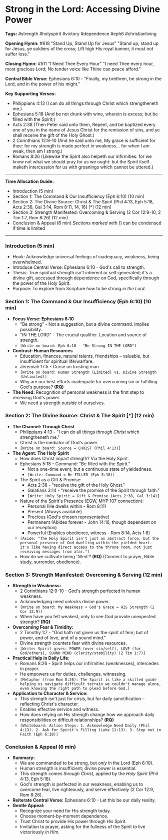 # Strong in the Lord: Accessing Divine Power

**Tags:** #strength #holyspirit #victory #dependence #eph6 #christianliving

**Opening Hymn:** #618 "Stand Up, Stand Up for Jesus" "Stand up, stand up for
Jesus, ye soldiers of the cross; Lift high His royal banner, it must not suffer
loss."

**Closing Hymn:** #511 "I Need Thee Every Hour" "I need Thee every hour, most
gracious Lord; No tender voice like Thine can peace afford."

**Central Bible Verse:** Ephesians 6:10 - "Finally, my brethren, be strong in
the Lord, and in the power of his might."

**Key Supporting Verses:**

- Philippians 4:13 (I can do all things through Christ which strengtheneth me.)
- Ephesians 5:18 (And be not drunk with wine, wherein is excess; but be filled
  with the Spirit;)
- Acts 2:38 (Then Peter said unto them, Repent, and be baptized every one of you
  in the name of Jesus Christ for the remission of sins, and ye shall receive
  the gift of the Holy Ghost.)
- 2 Corinthians 12:9-10 (And he said unto me, My grace is sufficient for thee:
  for my strength is made perfect in weakness... for when I am weak, then am I
  strong.)
- Romans 8:26 (Likewise the Spirit also helpeth our infirmities: for we know not
  what we should pray for as we ought: but the Spirit itself maketh intercession
  for us with groanings which cannot be uttered.)

---

**Time Allocation Guide:**

- Introduction (5 min)
- Section 1: The Command & Our Insufficiency (Eph 6:10) (10 min)
- Section 2: The Divine Source: Christ & The Spirit (Phil 4:13, Eph 5:18, Acts
  2:38, Gal 3:14, Rom 8:11, 14, 16) [*] (12 min)
- Section 3: Strength Manifested: Overcoming & Serving (2 Cor 12:9-10, 2 Tim
  1:7, Rom 8:26) (12 min)
- Conclusion & Appeal (6 min) _Sections marked with [_] can be condensed if time
  is limited

---

### Introduction (5 min)

- Hook: Acknowledge universal feelings of inadequacy, weakness, being
  overwhelmed.
- Introduce Central Verse: Ephesians 6:10 - God's call to strength.
- Thesis: True spiritual strength isn't inherent or self-generated; it's a
  divine gift, accessed through dependence on God, specifically through the
  power of the Holy Spirit.
- Purpose: To explore from Scripture _how_ to be strong _in the Lord_.

### Section 1: The Command & Our Insufficiency (Eph 6:10) (10 min)

- **Focus Verse: Ephesians 6:10**
  - "Be strong" - Not a suggestion, but a divine command. Implies possibility.
  - "IN THE LORD" - The crucial qualifier. Location and source of strength.
  - `[Write on board: Eph 6:10 - "Be Strong IN THE LORD"]`
- **Contrast: Human Resources**
  - Education, finances, natural talents, friendships – valuable, but
    insufficient for spiritual life/warfare.
  - Jeremiah 17:5 - Curse on trusting man.
  - `[Write on board: Human Strength (Limited) vs. Divine Strength (Unlimited)]`
  - Why are our best efforts inadequate for overcoming sin or fulfilling God's
    purpose? **(RQ)**
- **The Need:** Recognition of personal weakness is the first step to receiving
  God's power.
  - We need a strength _outside_ of ourselves.

### Section 2: The Divine Source: Christ & The Spirit [*] (12 min)

- **The Channel: Through Christ**
  - Philippians 4:13 - "I can do all things _through Christ_ which strengtheneth
    me."
  - Christ is the mediator of God's power.
  - `[Write on board: Source = CHRIST (Phil 4:13)]`
- **The Agent: The Holy Spirit**
  - How does Christ impart strength? Via the Holy Spirit.
  - Ephesians 5:18 - Command: "Be filled with the Spirit."
    - Not a one-time event, but a continuous state of yieldedness.
    - `[Write: Command = Be FILLED (Eph 5:18)]`
  - The Spirit as a Gift & Promise:
    - Acts 2:38 - "receive the gift of the Holy Ghost."
    - Galatians 3:14 - "receive the promise of the Spirit through faith."
    - `[Write: Holy Spirit = Gift & Promise (Acts 2:38, Gal 3:14)]`
  - Nature of the Spirit's Presence (EGW, MYP 107 connection):
    - Personal (He dwells within - Rom 8:11)
    - Present (Always available)
    - Precious (God's chosen representative)
    - Permanent (Abides forever - John 14:16, though dependent on our reception)
    - Powerful (Enables obedience, witness - Rom 8:14, Acts 1:8)
  - `[Aside: "The Holy Spirit isn't just an abstract force, but the personal presence of God dwelling within the yielded heart. It's like having direct access to the throne room, not just receiving messages from afar."]`
  - How do we cultivate being 'filled'? **(RQ)** (Connect to prayer, Bible
    study, surrender, obedience).

### Section 3: Strength Manifested: Overcoming & Serving (12 min)

- **Strength in Weakness:**
  - 2 Corinthians 12:9-10 - God's strength perfected in human weakness.
  - Acknowledging need unlocks divine power.
  - `[Write on board: My Weakness + God's Grace = HIS Strength (2 Cor 12:9)]`
  - When have you felt weakest, only to see God provide unexpected strength?
    **(RQ)**
- **Overcoming Fear & Timidity:**
  - 2 Timothy 1:7 - "God hath not given us the spirit of fear; but of power, and
    of love, and of a sound mind."
  - Divine strength counters fear with divine resources.
  - `[Write: Spirit gives: POWER (over sin/self), LOVE (for God/others), SOUND MIND (clarity/stability) (2 Tim 1:7)]`
- **Practical Help in Daily Life:**
  - Romans 8:26 - Spirit helps our infirmities (weaknesses), intercedes in
    prayer.
  - He empowers us for duties, challenges, witnessing.
  - `[Metaphor (from Rom 8:26): The Spirit is like a skilled guide helping us navigate difficult terrain we couldn't manage alone, even knowing the right path to plead before God.]`
- **Application to Character & Service:**
  - This strength isn't just for crisis, but for daily sanctification –
    reflecting Christ's character.
  - Enables effective service and witness.
  - How does relying on _His_ strength change how we approach daily
    responsibilities or difficult relationships? **(RQ)**
  - `[Whiteboard: Action Steps: 1. Acknowledge Need Daily (Phil 4:13). 2. Ask for Spirit's Filling (Luke 11:13). 3. Step out in Faith (Eph 6:10)]`

### Conclusion & Appeal (6 min)

- **Summary:**
  - We are commanded to be strong, but _only_ in the Lord (Eph 6:10).
  - Human strength is insufficient; divine power is essential.
  - This strength comes _through Christ_, applied by the _Holy Spirit_ (Phil
    4:13, Eph 5:18).
  - God's strength is perfected in our weakness, enabling us to overcome fear,
    live righteously, and serve effectively (2 Cor 12:9, Rom 8:26).
- **Reiterate Central Verse:** Ephesians 6:10 - Let this be our daily reality.
- **Gentle Appeal:**
  - Recognize your need for His strength today.
  - Choose moment-by-moment dependence.
  - Trust Christ to provide His power through His Spirit.
  - Invitation to prayer, asking for the fullness of the Spirit to live
    victoriously _in Him_.
